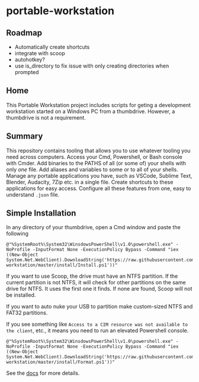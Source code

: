 # portable-workstation

## Roadmap

- Automatically create shortcuts
- integrate with scoop
- autohotkey?
- use is_directory to fix issue with only creating directories when prompted

## Home

This Portable Workstation project includes scripts for geting a development workstation started on a Windows PC from a thumbdrive. However, a thumbdrive is not a requirement.

## Summary

This repository contains tooling that allows you to use whatever tooling you need across computers. Access your Cmd, Powershell, or Bash console with Cmder. Add binaries to the PATHS of all (or some of) your shells with only *one* file. Add aliases and variables to some or to all of your shells. Manage any portable applications you have, such as VSCode, Sublime Text, Blender, Audacity, 7Zip etc. in a single file. Create shortcuts to these applications for easy access. Configure all these features from one, easy to understand `.json` file.

## Simple Installation

In any directory of your thumbdrive, open a Cmd window and paste the following

```batch
@"%SystemRoot%\System32\WinsdowsPowerShell\v1.0\powershell.exe" -NoProfile -InputFormat None -ExecutionPolicy Bypass -Command "iex ((New-Object System.Net.WebClient).DownloadString('https://raw.githubusercontent.com/EanKeen/portable-workstation/master/install/Install.ps1'))"
```

If you want to use Scoop, the drive must have an NTFS partition. If the current partition is not NTFS, it will check for other partitions on the same drive for NTFS. It uses the first one it finds. If none are found, Scoop will not be installed.

If you want to auto nuke your USB to partition make custom-sized NTFS and FAT32 partitions.

If you see something like `Access to a CIM resource was not available to the client`, etc., it means you need to run an elevated Powershell console.

```batch
@"%SystemRoot%\System32\WinsdowsPowerShell\v1.0\powershell.exe" -NoProfile -InputFormat None -ExecutionPolicy Bypass -Command "iex ((New-Object System.Net.WebClient).DownloadString('https://raw.githubusercontent.com/EanKeen/portable-workstation/master/install/Format.ps1'))"
```

See the [docs](https://eankeen.github.io/portable-workstation) for more details.